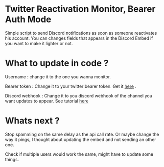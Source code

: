 # Twitter Reactivation Monitor, Bearer Auth Mode

Simple script to send Discord notifications as soon as someone reactivates his account. You can changes fields that appears in the Discord Embed if you want to make it lighter or not.

# What to update in code ? 

Username : change it to the one you wanna monitor.

Bearer token : Change it to your twitter bearer token. Get it [here](https://developer.twitter.com/en/portal/dashboard) .

Discord webhook : Change it to you discord webhook of the channel you want updates to appear. See tutorial [here](https://help.dashe.io/en/articles/2521940-how-to-create-a-discord-webhook-url)

# Whats next ?

Stop spamming on the same delay as the api call rate. Or maybe change the way it pings, I thought about updating the embed and not sending an other one.

Check if multiple users would work the same, might have to update some things.



